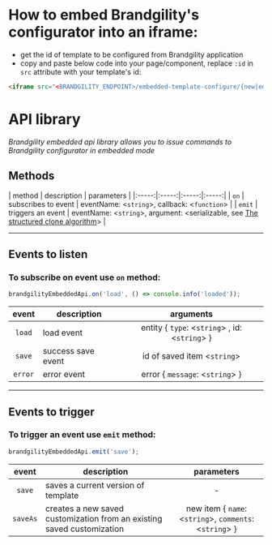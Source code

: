 # How to embed Brandgility's configurator into an iframe:
- get the id of template to be configured from Brandgility application
- copy and paste below code into your page/component, replace `:id` in `src` attribute with your template's id:
```html
<iframe src="<BRANDGILITY_ENDPOINT>/embedded-template-configure/{new|edit}/:id" />
```

# API library
*Brandgility embedded api library allows you to issue commands to Brandgility configurator in embedded mode*

## Methods

| method | description | parameters |
|:-----:|:-----:|:-----:|:-----:|
| `on` | subscribes to event | eventName: <`string`>, callback: <`function`> |
| `emit` | triggers an event | eventName: <`string`>, argument: <serializable, see [The structured clone algorithm](https://developer.mozilla.org/en-US/docs/Web/API/Web_Workers_API/Structured_clone_algorithm)> |

*****

## Events to listen
### To subscribe on event use `on` method:
```js
brandgilityEmbeddedApi.on('load', () => console.info('loaded'));
```

| event | description | arguments |
|:-----:|-----|:-----:|
| `load` | load event | entity { `type`: <`string`> , id: <`string`> } |
| `save` | success save event | id of saved item <`string`> |
| `error` | error event | error { `message`: <`string`> } |

*****

## Events to trigger
### To trigger an event use `emit` method:
```js
brandgilityEmbeddedApi.emit('save');
```

| event | description | parameters |
|:-----:|-----|:-----:|
| `save` | saves a current version of template | - |
| `saveAs` | creates a new saved customization from an existing saved customization | new item { `name`: <`string`>, `comments`: <`string`> } |

